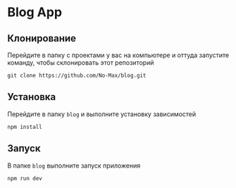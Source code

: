 # Blog App
## Клонирование
Перейдите в папку с проектами у вас на компьютере и оттуда зaпустите команду, чтобы склонировать этот репозиторий
```
git clone https://github.com/No-Max/blog.git
```
## Установка
Перейдите в папку `blog` и выполните установку зависимостей
```
npm install
```
## Запуск
В папке `blog` выполните запуск приложения
```
npm run dev
```

